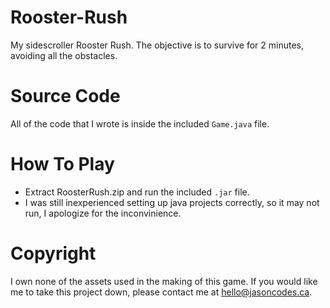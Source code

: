 # Rooster-Rush
My sidescroller Rooster Rush. The objective is to survive for 2 minutes, avoiding all the obstacles.

# Source Code
All of the code that I wrote is inside the included `Game.java` file.

# How To Play
- Extract RoosterRush.zip and run the included `.jar` file.
- I was still inexperienced setting up java projects correctly, so it may not run, I apologize for the inconvinience.

# Copyright
I own none of the assets used in the making of this game. If you would like me to take this project down, please contact me at hello@jasoncodes.ca.
